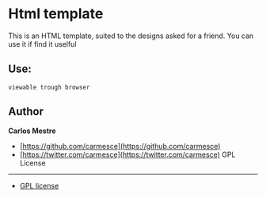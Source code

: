 Html template
=================

This is an HTML template, suited to the designs asked for a friend.
You can use it if find it uselful

Use:
--------------------
	viewable trough browser

Author
---------------------
**Carlos Mestre**

*	[https://github.com/carmesce](https://github.com/carmesce)
*	[https://twitter.com/carmesce](https://twitter.com/carmesce)
GPL License
---------------------
*	[GPL license](./gpl.txt)